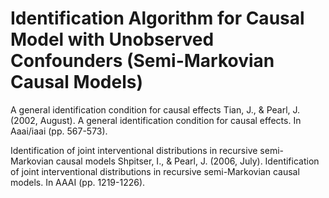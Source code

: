 # Identification Algorithm for Causal Model with Unobserved Confounders (Semi-Markovian Causal Models)



A general identification condition for causal effects
Tian, J., & Pearl, J. (2002, August). A general identification condition for causal effects. In Aaai/iaai (pp. 567-573).



Identification of joint interventional distributions in recursive semi-Markovian causal models
Shpitser, I., & Pearl, J. (2006, July). Identification of joint interventional distributions in recursive semi-Markovian causal models. In AAAI (pp. 1219-1226).

